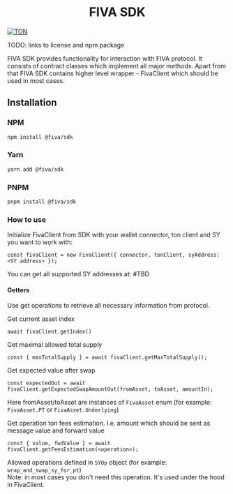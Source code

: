<div align="center">
  <h1>FIVA SDK</h1>
</div>

[![TON](https://img.shields.io/badge/based%20on-TON-blue)](https://ton.org/)

TODO: links to license and npm package

FIVA SDK provides functionality for interaction with FIVA protocol.
It consists of contract classes which implement all major methods.
Apart from that FIVA SDK contains higher level wrapper - FivaClient
which should be used in most cases.

## Installation

### NPM

```bash
npm install @fiva/sdk
```

### Yarn

```bash
yarn add @fiva/sdk
```

### PNPM

```bash
pnpm install @fiva/sdk
```

### How to use

Initialize FivaClient from SDK with your wallet connector, ton client and SY you want to work with:
```
const fivaClient = new FivaClient({ connector, tonClient, syAddress: <SY address> });
```

You can get all supported SY addresses at: #TBD

#### Getters
Use get operations to retrieve all necessary information from protocol.

Get current asset index
```
await fivaClient.getIndex()
```

Get maximal allowed total supply
```
const { maxTotalSupply } = await fivaClient.getMaxTotalSupply();
```

Get expected value after swap
```
const expectedOut = await fivaClient.getExpectedSwapAmountOut(fromAsset, toAsset, amountIn);
```
Here fromAsset/toAsset are instances of `FivaAsset` enum (for example: `FivaAsset.PT` or `FivaAsset.Underlying`)

Get operation ton fees estimation. I.e. amount which should be sent as message value and forward value
```
const { value, fwdValue } = await fivaClient.getFeesEstimation(<operation>);
```
Allowed operations defined in `SYOp` object (for example: `wrap_and_swap_sy_for_pt`)  
Note: in most cases you don't need this operation. It's used under the hood in FivaClient.
